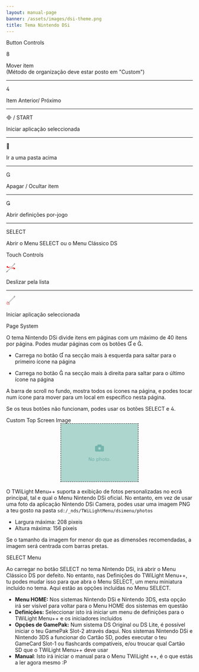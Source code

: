 ```yaml
---
layout: manual-page
banner: /assets/images/dsi-theme.png
title: Tema Nintendo DSi
---
```


<div id="button-controls" class="section-title">Button Controls</div>
<div class="section-body">
    <div class="button-action-group">
        <p class="button-action button">&#xE079;</p>
        <p class="button-action-text">Mover item<br>(Método de organização deve estar posto em "Custom")</p>
    </div>
    <hr>
    <div class="button-action-group">
        <p class="button-action button">&#xE07E;</p>
        <p class="button-action-text">Item Anterior/ Próximo</p>
    </div>
    <hr>
    <div class="button-action-group">
        <p class="button-action"><span class="button">&#xE000; /</span> START</p>
        <p class="button-action-text">Iniciar aplicação seleccionada</p>
    </div>
    <hr>
    <div class="button-action-group">
        <p class="button-action button">&#xE001;</p>
        <p class="button-action-text">Ir a uma pasta acima</p>
    </div>
    <hr>
    <div class="button-action-group">
        <p class="button-action button">&#xE002;</p>
        <p class="button-action-text">Apagar / Ocultar item</p>
    </div>
    <hr>
    <div class="button-action-group">
        <p class="button-action button">&#xE003;</p>
        <p class="button-action-text">Abrir definições por-jogo</p>
    </div>
    <hr>
    <div class="button-action-group">
        <p class="button-action">SELECT</p>
        <p class="button-action-text">Abrir o Menu SELECT ou o Menu Clássico DS</p>
    </div>
</div>

<div id="touch-controls" class="section-title">Touch Controls</div>
<div class="section-body">
    <div class="button-action-group">
        <p class="button-action"><img src="/assets/images/left-right.png"></p>
        <p class="button-action-text">Deslizar pela lista</p>
    </div>
    <hr>
    <div class="button-action-group">
        <p class="button-action"><img src="/assets/images/tap.png"></p>
        <p class="button-action-text">Iniciar aplicação seleccionada</p>
    </div>
    <!-- <hr>
    <div>
        <p>
            If the Sort Method is set to "Custom", you can drag the icon up to move it.
        </p>
    </div> -->
</div>

<div id="page-system" class="section-title">Page System</div>
<div class="section-body">
    <p>
        O tema Nintendo DSi divide itens em páginas com um máximo de 40 itens por página. Podes mudar páginas com os botões &#xE004; e &#xE005;.
    </p>
    <ul>
        <li><p>Carrega no botão &#xE004; na secção mais à esquerda para saltar para o primeiro ícone na página</p></li>
        <li><p>Carrega no botão &#xE005; na secção mais à direita para saltar para o último ícone na página</p></li>
    </ul>
    <p>
        A barra de scroll no fundo, mostra todos os ícones na página, e podes tocar num ícone para mover para um local em específico nesta página.
    </p>
    <p>
        Se os teus botões não funcionam, podes usar os botões SELECT e &#xE07E;.
    </p>
</div>

<div id="custom-top-screen-image" class="section-title">Custom Top Screen Image</div>
<div class="section-body">
    <div style="text-align: center;"><img style="border-color: black; border-width: 1px; border-style: dashed;" src="/assets/images/photo-default.png"></div>
    <p>O TWiLight Menu++ suporta a exibição de fotos personalizadas no ecrã principal, tal e qual o Menu Nintendo DSi oficial. No entanto, em vez de usar uma foto da aplicação Nintendo DSi Camera, podes usar uma imagem PNG a teu gosto na pasta <code class="language-plaintext wrap">sd:/_nds/TWiLightMenu/dsimenu/photos</code></p>
    <ul>
        <li>Largura máxima: 208 pixeis</li>
        <li>Altura máxima: 156 pixeis</li>
    </ul>
    <p>Se o tamanho da imagem for menor do que as dimensões recomendadas, a imagem será centrada com barras pretas.</p>
</div>

<div id="select-menu" class="section-title">SELECT Menu</div>
<div class="section-body">
    <p>
        Ao carregar no botão SELECT no tema Nintendo DSi, irá abrir o Menu Clássico DS por defeito. No entanto, nas Definições do TWiLight Menu++, tu podes mudar isso para que abra o Menu SELECT, um menu miniatura incluído no tema. Aqui estão as opções incluídas no Menu SELECT.
    </p>
    <ul>
        <li><strong>Menu HOME:</strong> Nos sistemas Nintendo DSi e Nintendo 3DS, esta opção irá ser visível para voltar para o Menu HOME dos sistemas em questão</li>
        <li><strong>Definições:</strong> Seleccionar isto irá iniciar um menu de definições para o TWiLight Menu++ e os iniciadores incluídos</li>
        <li><strong>Opções de GamePak:</strong> Num sistema DS Original ou DS Lite, é possível iniciar o teu GamePak Slot-2 através daqui. Nos sistemas Nintendo DSi e Nintendo 3DS a funcionar do Cartão SD, podes executar o teu GameCard Slot-1 ou flashcards compatíveis, e/ou troucar qual Cartão SD que o TWiLight Menu++ deve usar</li>
        <li><strong>Manual</strong>: Isto irá iniciar o manual para o Menu TWiLight ++, é o que estás a ler agora mesmo :P</li>
    </ul>
</div>
